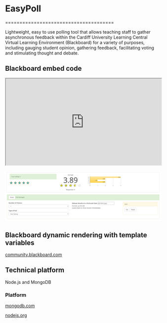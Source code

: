 # EasyPoll
======================================

Lightweight, easy to use polling tool that allows teaching staff to gather asynchronous feedback within the Cardiff University Learning Central Virtual Learning Environment (Blackboard) for a variety of purposes, including gauging student opinion, gathering feedback, facilitating voting and stimulating thought and debate.

## Blackboard embed code

<iframe width="100%" height="280" src="https://example.com/?poll=@X@course.pk_string@X@@X@content.url@X@"></iframe>

![Image representing EasyPoll](public/images/easypoll.png?raw=true "Image representing EasyPoll")

## Blackboard dynamic rendering with template variables

[community.blackboard.com](https://community.blackboard.com/docs/DOC-1148)

## Technical platform

Node.js and MongoDB

### Platform

[mongodb.com](https://www.mongodb.com/)

[nodejs.org](https://nodejs.org/)

